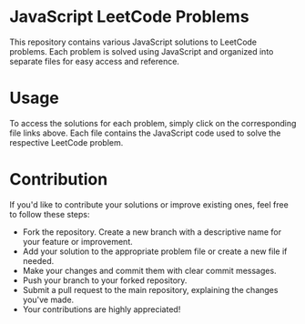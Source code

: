 # JavaScript LeetCode Problems

This repository contains various JavaScript solutions to LeetCode problems. Each problem is solved using JavaScript and organized into separate files for easy access and reference.

# Usage

To access the solutions for each problem, simply click on the corresponding file links above. Each file contains the JavaScript code used to solve the respective LeetCode problem.

# Contribution

If you'd like to contribute your solutions or improve existing ones, feel free to follow these steps:

- Fork the repository. Create a new branch with a descriptive name for your feature or improvement. 
- Add your solution to the appropriate problem file or create a new file if needed. 
- Make your changes and commit them with clear commit messages. 
- Push your branch to your forked repository. 
- Submit a pull request to the main repository, explaining the changes you've made. 
- Your contributions are highly appreciated!
